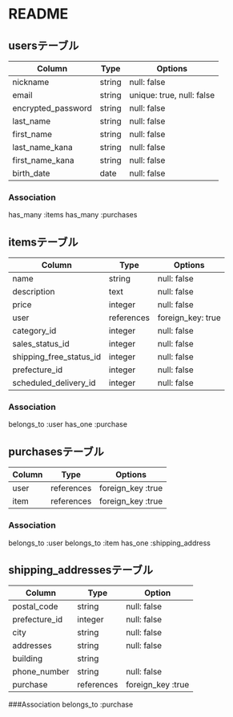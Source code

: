 # README

## usersテーブル

|Column             | Type      |Options                  |
|-------------------|-----------|-------------------------|
|nickname           |string     |null: false              |
|email              |string     |unique: true, null: false|
|encrypted_password |string     |null: false              |
|last_name          |string     |null: false              |
|first_name         |string     |null: false              |
|last_name_kana     |string     |null: false              |
|first_name_kana    |string     |null: false              |
|birth_date         |date       |null: false              |

### Association
has_many :items
has_many :purchases


## itemsテーブル

|Column                  | Type      |Options            |
|------------------------|-----------|-------------------|
|name                    |string     |null: false        |
|description             |text       |null: false        |
|price                   |integer    |null: false        |
|user                    |references |foreign_key: true  |
|category_id             |integer    |null: false        |
|sales_status_id         |integer    |null: false        |
|shipping_free_status_id |integer    |null: false        |
|prefecture_id           |integer    |null: false        |
|scheduled_delivery_id   |integer    |null: false        |

### Association
belongs_to :user
has_one :purchase


## purchasesテーブル

|Column          | Type      |Options            |
|----------------|-----------|-------------------|
|user            |references |foreign_key :true  |
|item            |references |foreign_key :true  |
 
### Association
belongs_to :user
belongs_to :item
has_one :shipping_address

## shipping_addressesテーブル

|Column          | Type      |Option             |
|----------------|-----------|-------------------|
|postal_code     |string     |null: false        |
|prefecture_id   |integer    |null: false        |
|city            |string     |null: false        |
|addresses       |string     |null: false        |
|building        |string     |                   |
|phone_number    |string     |null: false        |    
|purchase        |references |foreign_key :true  |

###Association
belongs_to :purchase